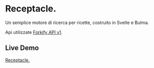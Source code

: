 # Receptacle.
Un semplice motore di ricerca per ricette, costruito in Svelte e Bulma.

Api utilizzate [Forkify API v1](https://forkify-api.herokuapp.com/ "Forkify API v1").

## Live Demo
[Receptacle.](https://justsampei-receptacle.herokuapp.com/ "Receptacle.")